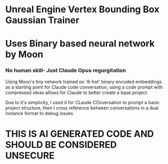 <h1>Unreal Engine Vertex Bounding Box Gaussian Trainer</h1>

<h1>Uses Binary based neural network by Moon</h1>

<h3>No human skill- Just Claude Opus regurgitation</h3>

Using Moon's tiny network trained on '8-hot' binary encoded embeddings as a starting point for Claude code conversation, using a code prompt with compressed ideas allows for Claude to better create a base project.

Due to it's simplicity, I used it for CLaude COnversation to prompt a basic project structure, then I cross reference between conversations in a dual instance format to debug issues

<h1>THIS IS AI GENERATED CODE AND SHOULD BE CONSIDERED UNSECURE</h1>


